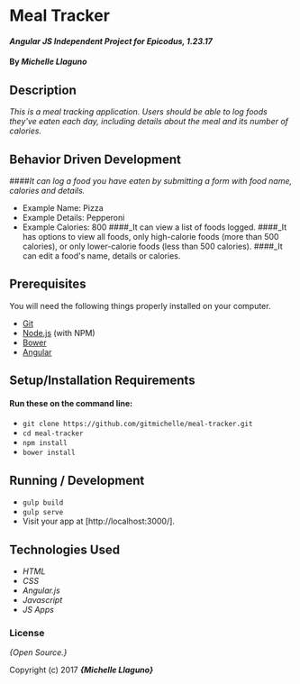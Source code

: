 # Meal Tracker

#### _Angular JS Independent Project for Epicodus, 1.23.17_

#### By _**Michelle Llaguno**_

## Description

_This is a meal tracking application. Users should be able to log foods they've eaten each day, including details about the meal and its number of calories._

## Behavior Driven Development

####_It can log a food you have eaten by submitting a form with food name, calories and details._
* Example Name: Pizza
* Example Details: Pepperoni
* Example Calories: 800
####_It can view a list of foods logged.
####_It has options to view all foods, only high-calorie foods (more than 500 calories), or only lower-calorie foods (less than 500 calories).
####_It can edit a food's name, details or calories.

## Prerequisites

You will need the following things properly installed on your computer.

* [Git](https://git-scm.com/)
* [Node.js](https://nodejs.org/) (with NPM)
* [Bower](https://bower.io/)
* [Angular](https://angular.io/)

## Setup/Installation Requirements

#### Run these on the command line:
* `git clone https://github.com/gitmichelle/meal-tracker.git`
* `cd meal-tracker`
* `npm install`
* `bower install`

## Running / Development
* `gulp build`
* `gulp serve`
* Visit your app at [http://localhost:3000/].


## Technologies Used

* _HTML_
* _CSS_
* _Angular.js_
* _Javascript_
* _JS Apps_

### License

*{Open Source.}*

Copyright (c) 2017 **_{Michelle Llaguno}_**

